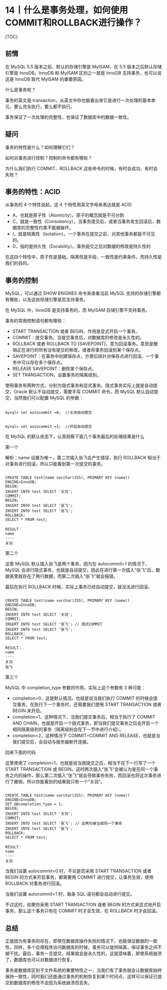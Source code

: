 # 14丨什么是事务处理，如何使用COMMIT和ROLLBACK进行操作？

[TOC]

## 前情

在 MySQL 5.5 版本之前，默认的存储引擎是 MyISAM，在 5.5 版本之后默认存储引擎是 InnoDB。InnoDB 和 MyISAM 区别之一就是 InnoDB 支持事务，也可以说这是 InnoDB 取代 MyISAM 的重要原因。

什么是事务呢？

事务的英文是 transaction，从英文中你也能看出来它是进行一次处理的基本单元，要么完全执行，要么都不执行。

事务保证了一次处理的完整性，也保证了数据库中的数据一致性。

## 疑问

事务的特性是什么？如何理解它们？

如何对事务进行控制？控制的命令都有哪些？

为什么我们执行 COMMIT、ROLLBACK 这些命令的时候，有时会成功，有时会失败？

## 事务的特性：ACID

从事务的 4 个特性说起，这 4 个特性用英文字母来表达就是 ACID

-   A，也就是原子性（Atomicity）。原子的概念就是不可分割
-   C，就是一致性（Consistency）。当事务提交后，或者当事务发生回滚后，数据库的完整性约束不能被破坏。
-   I，就是隔离性（Isolation）。一个事务在提交之前，对其他事务都是不可见的。
-   D，指的是持久性（Durability）。事务提交之后对数据的修改是持久性的

在这四个特性中，原子性是基础，隔离性是手段，一致性是约束条件，而持久性是我们的目的。

## 事务的控制

MySQL，可以通过 SHOW ENGINES 命令来查看当前 MySQL 支持的存储引擎都有哪些，以及这些存储引擎是否支持事务。

在 MySQL 中，InnoDB 是支持事务的，而 MyISAM 存储引擎不支持事务。

事务的常用控制语句都有哪些：

-   START TRANSACTION 或者 BEGIN，作用是显式开启一个事务。
-   COMMIT：提交事务。当提交事务后，对数据库的修改是永久性的。
-   ROLLBACK 或者 ROLLBACK TO [SAVEPOINT]，意为回滚事务。意思是撤销正在进行的所有没有提交的修改，或者将事务回滚到某个保存点。
-   SAVEPOINT：在事务中创建保存点，方便后续针对保存点进行回滚。一个事务中可以存在多个保存点。
-   RELEASE SAVEPOINT：删除某个保存点。
-   SET TRANSACTION，设置事务的隔离级别。

使用事务有两种方式，分别为隐式事务和显式事务。隐式事务实际上就是自动提交，Oracle 默认不自动提交，需要手写 COMMIT 命令，而 MySQL 默认自动提交，当然我们可以配置 MySQL 的参数：

```

mysql> set autocommit =0;  //关闭自动提交


mysql> set autocommit =1;  //开启自动提交
```

在 MySQL 的默认状态下，认真观察下面几个事务最后的处理结果是什么

第一个

解析：name 设置为唯一，第二次插入张飞会产生错误，执行 ROLLBACK 相当于对事务进行回滚。所以只能看到第一次提交的事务。

```

CREATE TABLE test(name varchar(255), PRIMARY KEY (name)) ENGINE=InnoDB;
BEGIN;
INSERT INTO test SELECT '关羽';
COMMIT;
BEGIN;
INSERT INTO test SELECT '张飞';
INSERT INTO test SELECT '张飞';
ROLLBACK;
SELECT * FROM test;

RESULT：
name
----
关羽
```

第二个

这里 MySQL 默认插入张飞是两个事务，因为在 autocommit=1 的情况下，MySQL 会进行隐式事务，也就是自动提交，因此在进行第一次插入“张飞”后，数据表里就存在了两行数据，而第二次插入“张飞”就会报错。

最后在执行 ROLLBACK 时候，实际上事务已经自动提交，就没法进行回滚。

```

CREATE TABLE test(name varchar(255), PRIMARY KEY (name)) ENGINE=InnoDB;
BEGIN;
INSERT INTO test SELECT '关羽';
COMMIT;
INSERT INTO test SELECT '张飞'; // 隐式COMMIT
INSERT INTO test SELECT '张飞';
ROLLBACK;
SELECT * FROM test;

RESULT：
name
----
关羽
张飞
```

第三个

MySQL 中 completion_type 参数的作用，实际上这个参数有 3 种可能：

-   completion=0，这是默认情况。也就是说当我们执行 COMMIT 的时候会提交事务，在执行下一个事务时，还需要我们使用 START TRANSACTION 或者 BEGIN 来开启。
-   completion=1，这种情况下，当我们提交事务后，相当于执行了 COMMIT AND CHAIN，也就是开启一个链式事务，即当我们提交事务之后会开启一个相同隔离级别的事务（隔离级别会在下一节中进行介绍）。
-   completion=2，这种情况下 COMMIT=COMMIT AND RELEASE，也就是当我们提交后，会自动与服务器断开连接。

回来下面的代码

这里使用了 completion=1，也就是说当我提交之后，相当于在下一行写了一个 START TRANSACTION 或 BEGIN。这时两次插入“张飞”会被认为是在同一个事务之内的操作，那么第二次插入“张飞”就会导致事务失败，而回滚也将这次事务进行了撤销，所以你能看到的结果就只有一个“关羽”。

```

CREATE TABLE test(name varchar(255), PRIMARY KEY (name)) ENGINE=InnoDB;
SET @@completion_type = 1;
BEGIN;
INSERT INTO test SELECT '关羽';
COMMIT;
INSERT INTO test SELECT '张飞'; // 这两句被当成同一个事务
INSERT INTO test SELECT '张飞';
ROLLBACK;
SELECT * FROM test;

RESULT：
name
----
关羽
```

当我们设置 autocommit=0 时，不论是否采用 START TRANSACTION 或者 BEGIN 的方式来开启事务，都需要用 COMMIT 进行提交，让事务生效，使用 ROLLBACK 对事务进行回滚。

当我们设置 autocommit=1 时，每条 SQL 语句都会自动进行提交。

不过这时，如果你采用 START TRANSACTION 或者 BEGIN 的方式来显式地开启事务，那么这个事务只有在 COMMIT 时才会生效，在 ROLLBACK 时才会回滚。

## 总结

正是因为有事务的存在，即使在数据库操作失败的情况下，也能保证数据的一致性。同样，多个应用程序访问数据库的时候，事务可以提供隔离，保证事务之间不被干扰。最后，事务一旦提交，结果就会是永久性的，这就意味着，即使系统崩溃了，数据库也可以对数据进行恢复。

事务是数据库区别于文件系统的重要特性之一，当我们有了事务就会让数据库始终保持一致性，同时我们还能通过事务的机制恢复到某个时间点，这样可以保证已提交到数据库的修改不会因为系统崩溃而丢失。


